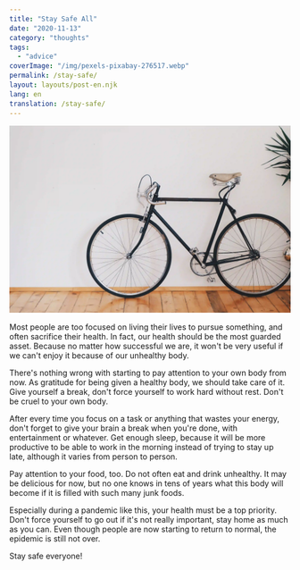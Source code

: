 ```yaml
---
title: "Stay Safe All"
date: "2020-11-13"
category: "thoughts"
tags:
  - "advice"
coverImage: "/img/pexels-pixabay-276517.webp"
permalink: /stay-safe/
layout: layouts/post-en.njk
lang: en
translation: /stay-safe/
---
```


![](/img/pexels-pixabay-276517.webp)

Most people are too focused on living their lives to pursue something, and often sacrifice their health. In fact, our health should be the most guarded asset. Because no matter how successful we are, it won't be very useful if we can't enjoy it because of our unhealthy body.

There's nothing wrong with starting to pay attention to your own body from now. As gratitude for being given a healthy body, we should take care of it. Give yourself a break, don't force yourself to work hard without rest. Don't be cruel to your own body.

After every time you focus on a task or anything that wastes your energy, don't forget to give your brain a break when you're done, with entertainment or whatever. Get enough sleep, because it will be more productive to be able to work in the morning instead of trying to stay up late, although it varies from person to person.

Pay attention to your food, too. Do not often eat and drink unhealthy. It may be delicious for now, but no one knows in tens of years what this body will become if it is filled with such many junk foods.

Especially during a pandemic like this, your health must be a top priority. Don't force yourself to go out if it's not really important, stay home as much as you can. Even though people are now starting to return to normal, the epidemic is still not over.

Stay safe everyone!
